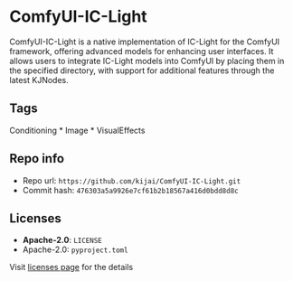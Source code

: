 # ComfyUI-IC-Light
ComfyUI-IC-Light is a native implementation of IC-Light for the ComfyUI framework, offering advanced models for enhancing user interfaces. It allows users to integrate IC-Light models into ComfyUI by placing them in the specified directory, with support for additional features through the latest KJNodes.

## Tags
Conditioning * Image * VisualEffects

## Repo info
- Repo url: `https://github.com/kijai/ComfyUI-IC-Light.git`
- Commit hash: `476303a5a9926e7cf61b2b18567a416d0bdd8d8c`

## Licenses
- **Apache-2.0**: `LICENSE`
- Apache-2.0: `pyproject.toml`

Visit [licenses page](licenses.md) for the details
